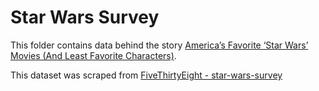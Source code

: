 # Star Wars Survey

This folder contains data behind the story [America’s Favorite ‘Star Wars’ Movies (And Least Favorite Characters)](https://fivethirtyeight.com/features/americas-favorite-star-wars-movies-and-least-favorite-characters/).

This dataset was scraped from [FiveThirtyEight - star-wars-survey](https://github.com/fivethirtyeight/data/tree/master/star-wars-survey)
